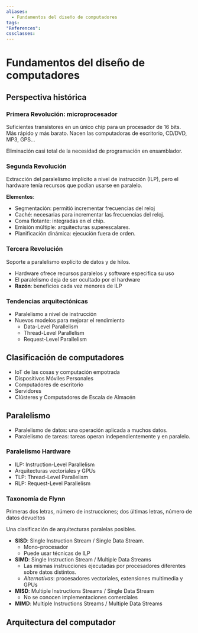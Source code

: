 ```yaml
---
aliases:
  - Fundamentos del diseño de computadores
tags:
"References":
cssclasses:
---
```

# Fundamentos del diseño de computadores

## Perspectiva histórica

### Primera Revolución: microprocesador

Suficientes transistores en un único chip para un procesador de 16 bits. Más rápido y más barato. Nacen las computadoras de escritorio, CD/DVD, MP3, GPS...

Eliminación casi total de la necesidad de programación en ensamblador.

### Segunda Revolución

Extracción del paralelismo implícito a nivel de instrucción (ILP), pero el hardware tenía recursos que podían usarse en paralelo.

**Elementos**:
- Segmentación: permitió incrementar frecuencias del reloj
- Caché: necesarias para incrementar las frecuencias del reloj.
- Coma flotante: integradas en el chip.
- Emisión múltiple: arquitecturas superescalares.
- Planificación dinámica: ejecución fuera de orden.

### Tercera Revolución

Soporte a paralelismo explícito de datos y de hilos.
- Hardware ofrece recursos paralelos y software especifica su uso
- El paralelismo deja de ser ocultado por el hardware
- **Razón**: beneficios cada vez menores de ILP

### Tendencias arquitectónicas

- Paralelismo a nivel de instrucción
- Nuevos modelos para mejorar el rendimiento
	- Data-Level Parallelism
	- Thread-Level Parallelism
	- Request-Level Parallelism

## Clasificación de computadores

- IoT de las cosas y computación empotrada
- Dispositivos Móviles Personales
- Computadores de escritorio
- Servidores
- Clústeres y Computadores de Escala de Almacén

## Paralelismo

- Paralelismo de datos: una operación aplicada a muchos datos.
- Paralelismo de tareas: tareas operan independientemente y en paralelo.

### Paralelismo Hardware

- ILP: Instruction-Level Parallelism
- Arquitecturas vectoriales y GPUs
- TLP: Thread-Level Parallelism
- RLP: Request-Level Parallelism

### Taxonomía de Flynn

Primeras dos letras, número de instrucciones; dos últimas letras, número de datos devueltos

Una clasificación de arquitecturas paralelas posibles.
- **SISD**: SIngle Instruction Stream / Single Data Stream.
	- Mono-procesador
	- Puede usar técnicas de ILP
- **SIMD**: Single Instruction Stream / Multiple Data Streams
	- Las mismas instrucciones ejecutadas por procesadores diferentes sobre datos distintos.
	- *Alternativas*: procesadores vectoriales, extensiones multimedia y GPUs
- **MISD**: Multiple Instructions Streams / Single Data Stream
	- No se conocen implementaciones comerciales
- **MIMD**: Multiple Instructions Streams / Multiple Data Streams

## Arquitectura del computador

